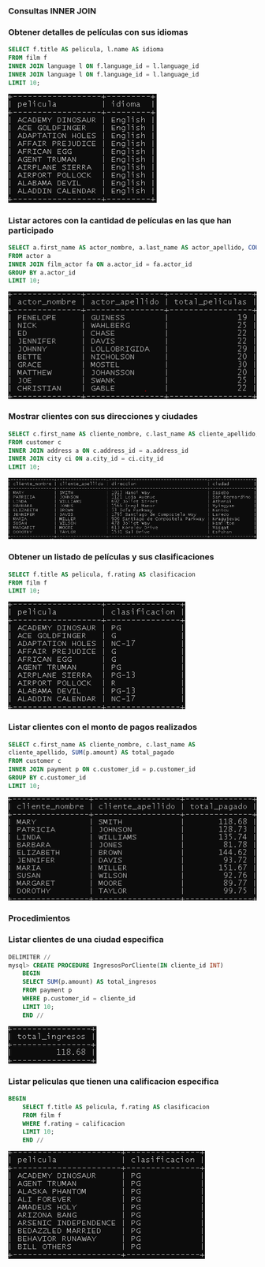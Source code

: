 ### Consultas INNER JOIN

### Obtener detalles de películas con sus idiomas
````sql
SELECT f.title AS pelicula, l.name AS idioma
FROM film f
INNER JOIN language l ON f.language_id = l.language_id
INNER JOIN language l ON f.language_id = l.language_id
LIMIT 10;
````
![alt text](image.png)

### Listar actores con la cantidad de películas en las que han participado
````sql
SELECT a.first_name AS actor_nombre, a.last_name AS actor_apellido, COUNT(fa.film_id) AS total_peliculas
FROM actor a
INNER JOIN film_actor fa ON a.actor_id = fa.actor_id
GROUP BY a.actor_id
LIMIT 10;
````
![alt text](image-1.png)

### Mostrar clientes con sus direcciones y ciudades
````sql
SELECT c.first_name AS cliente_nombre, c.last_name AS cliente_apellido, a.address AS direccion, ci.city AS ciudad
FROM customer c
INNER JOIN address a ON c.address_id = a.address_id
INNER JOIN city ci ON a.city_id = ci.city_id
LIMIT 10;
````
![alt text](image-2.png)

### Obtener un listado de películas y sus clasificaciones
````sql
SELECT f.title AS pelicula, f.rating AS clasificacion
FROM film f
LIMIT 10;
````
![alt text](image-3.png)

### Listar clientes con el monto de pagos realizados  
````sql
SELECT c.first_name AS cliente_nombre, c.last_name AS
cliente_apellido, SUM(p.amount) AS total_pagado
FROM customer c
INNER JOIN payment p ON c.customer_id = p.customer_id
GROUP BY c.customer_id
LIMIT 10;
````
![alt text](image-4.png)


### Procedimientos

### Listar clientes de una ciudad especifica
````sql
DELIMITER //
mysql> CREATE PROCEDURE IngresosPorCliente(IN cliente_id INT)
    BEGIN
    SELECT SUM(p.amount) AS total_ingresos
    FROM payment p
    WHERE p.customer_id = cliente_id
    LIMIT 10;
    END //
````
![alt text](image-5.png)

### Listar peliculas que tienen una calificacion especifica
````sql
BEGIN
    SELECT f.title AS pelicula, f.rating AS clasificacion
    FROM film f
    WHERE f.rating = calificacion
    LIMIT 10;
    END //
````
![alt text](image-6.png)